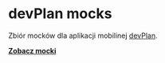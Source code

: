 # devPlan mocks

Zbiór mocków dla aplikacji mobilinej [devPlan](http://devplan.uek.krakow.pl).

**[Zobacz mocki](http://mckomo.github.io/devPlan-mocks/)**